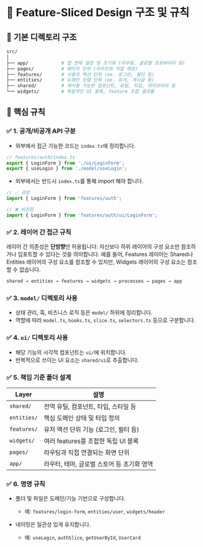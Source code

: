 # 🧱 Feature-Sliced Design 구조 및 규칙

## 📁 기본 디렉토리 구조

```bash
src/
│
├── app/            # 앱 전체 설정 및 초기화 (라우팅, 글로벌 프로바이더 등)
├── pages/          # 페이지 단위 (라우트와 직접 매칭)
├── features/       # 사용자 액션 단위 (ex. 로그인, 필터 등)
├── entities/       # 도메인 모델 단위 (ex. 유저, 게시글 등)
├── shared/         # 재사용 가능한 컴포넌트, 유틸, 타입, 라이브러리 등
└── widgets/        # 독립적인 UI 블록, feature 조합 결과물
```

## 📌 핵심 규칙

### ✅ 1. 공개/비공개 API 구분

- 외부에서 접근 가능한 코드는 `index.ts`에 정리합니다.

```ts
// features/auth/index.ts
export { LoginForm } from './ui/LoginForm';
export { useLogin } from './model/useLogin';
```

- 외부에서는 반드시 `index.ts`를 통해 import 해야 합니다.

```ts
// ✅ 권장
import { LoginForm } from 'features/auth';

// ❌ 비권장
import { LoginForm } from 'features/auth/ui/LoginForm';
```

### ✅ 2. 레이어 간 접근 규칙

레이어 간 의존성은 **단방향**만 허용됩니다:
자신보다 하위 레이어의 구성 요소만 참조하거나 임포트할 수 있다는 것을 의미합니다.
예를 들어, Features 레이어는 Shared나 Entities 레이어의 구성 요소를 참조할 수 있지만, Widgets 레이어의 구성 요소는 참조할 수 없습니다.

```txt
shared → entities → features → widgets → processes → pages → app
```

### ✅ 3. `model/` 디렉토리 사용

- 상태 관리, 훅, 비즈니스 로직 등은 `model/` 하위에 정리합니다.
- 역할에 따라 `model.ts`, `hooks.ts`, `slice.ts`, `selectors.ts` 등으로 구분합니다.

### ✅ 4. `ui/` 디렉토리 사용

- 해당 기능의 시각적 컴포넌트는 `ui/`에 위치합니다.
- 반복적으로 쓰이는 UI 요소는 `shared/ui`로 추출합니다.

### ✅ 5. 책임 기준 폴더 설계

| Layer | 설명 |
|-------|------|
| `shared/` | 전역 유틸, 컴포넌트, 타입, 스타일 등 |
| `entities/` | 핵심 도메인 상태 및 타입 정의 |
| `features/` | 유저 액션 단위 기능 (로그인, 필터 등) |
| `widgets/` | 여러 features를 조합한 독립 UI 블록 |
| `pages/` | 라우팅과 직접 연결되는 화면 단위 |
| `app/` | 라우터, 테마, 글로벌 스토어 등 초기화 영역 |

### ✅ 6. 명명 규칙

- 폴더 및 파일은 도메인/기능 기반으로 구성합니다.
  - 예: `features/login-form`, `entities/user`, `widgets/header`

- 네이밍은 일관성 있게 유지합니다.
  - 예: `useLogin`, `authSlice`, `getUserById`, `UserCard`
